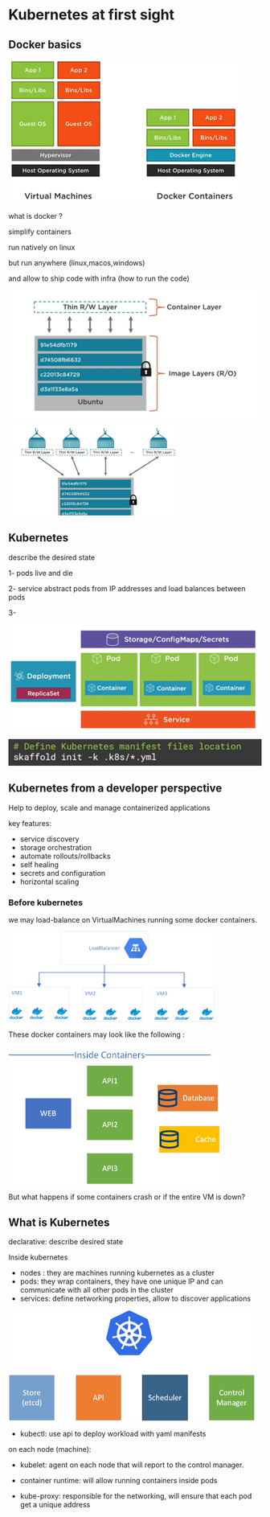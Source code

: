 # Kubernetes at first sight

## Docker basics

<img src="beginners.assets/image-20211224091640448.png" alt="image-20211224091640448" style="zoom:50%;" />

what is docker ?

simplify containers 

run natively on linux 

but run anywhere (linux,macos,windows)

 and allow to ship code with infra (how to run the code)

<img src="beginners.assets/image-20211224092542739.png" alt="image-20211224092542739" style="zoom:50%;" />

<img src="beginners.assets/image-20211224092635613.png" alt="image-20211224092635613" style="zoom:33%;" />

## Kubernetes

describe the desired state

1- pods live and die

2- service abstract pods from IP addresses and load balances between pods

3- 

<img src="beginners.assets/image-20211224101530838.png" alt="image-20211224101530838" style="zoom:50%;" />

![image-20211224103444090](beginners.assets/image-20211224103444090.png)



## Kubernetes from a developer perspective

Help to deploy, scale and manage containerized applications

key features:

* service discovery
* storage orchestration
* automate rollouts/rollbacks
* self healing
* secrets and configuration
* horizontal scaling

### Before kubernetes

we may load-balance on VirtualMachines running some docker containers.

<img src="beginners.assets/image-20211224115006315.png" alt="image-20211224115006315" style="zoom:40%;" />



These docker containers may look like the following :

<img src="beginners.assets/image-20211224115710999.png" alt="image-20211224115710999" style="zoom:50%;" />

But what happens if some containers crash or if the entire VM is down?

## What is Kubernetes

declarative: describe desired state

Inside kubernetes

* nodes : they are machines running kubernetes as a cluster
* pods: they wrap containers, they have one unique IP and can communicate with all other pods in the cluster
* services: define networking properties, allow to discover applications

<img src="beginners.assets/image-20211224121221831.png" alt="image-20211224121221831" style="zoom:50%;" />

* kubectl: use api to deploy workload with yaml manifests

on each node (machine):

* kubelet: agent on each node that will report to the control manager.

* container runtime: will allow running containers inside pods

* kube-proxy: responsible for the networking, will ensure that each pod get a unique address
